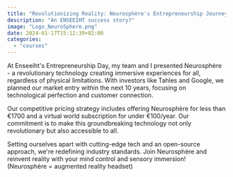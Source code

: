 ```yaml
---
title: "Revolutionizing Reality: Neurosphère's Entrepreneurship Journey and the Future of Immersive Technology"
description: "An ENSEEIHT success story?"
image: "Logo_NeuroSphere.png"
date: 2024-01-17T15:12:39+02:00
categories:
  - "courses"
---
```

At Enseeiht's Entrepreneurship Day, my team and I presented Neurosphère - a revolutionary technology creating immersive experiences for all, regardless of physical limitations. With investors like Tahles and Google, we planned our market entry within the next 10 years, focusing on technological perfection and customer connection.

Our competitive pricing strategy includes offering Neurosphère for less than €1700 and a virtual world subscription for under €100/year. Our commitment is to make this groundbreaking technology not only revolutionary but also accessible to all.

Setting ourselves apart with cutting-edge tech and an open-source approach, we're redefining industry standards. Join Neurosphère and reinvent reality with your mind control and sensory immersion! (Neurosphère = augmented reality headset)
